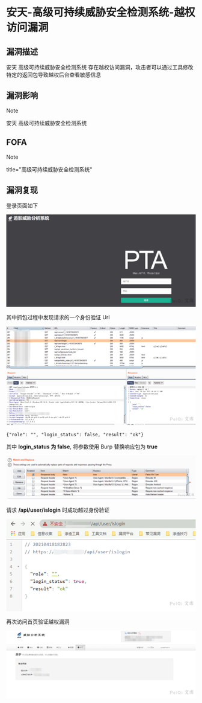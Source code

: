 # 安天-高级可持续威胁安全检测系统-越权访问漏洞

## 漏洞描述

安天 高级可持续威胁安全检测系统 存在越权访问漏洞，攻击者可以通过工具修改特定的返回包导致越权后台查看敏感信息

## 漏洞影响

> [!NOTE]
>
> 安天 高级可持续威胁安全检测系统

## FOFA

> [!NOTE]
>
> title="高级可持续威胁安全检测系统"

## 漏洞复现

登录页面如下

![](安天-高级可持续威胁安全检测系统-越权访问漏洞.assets/1627363113061483.jpg)

其中抓包过程中发现请求的一个身份验证 Url

![](安天-高级可持续威胁安全检测系统-越权访问漏洞.assets/1627363113405081.jpg)

```
{"role": "", "login_status": false, "result": "ok"}
```

其中 **login_status 为 false**, 将参数使用 Burp 替换响应包为 **true**

![](安天-高级可持续威胁安全检测系统-越权访问漏洞.assets/1627363113646507.jpg)

请求 **/api/user/islogin** 时成功越过身份验证

![](安天-高级可持续威胁安全检测系统-越权访问漏洞.assets/1627363113831393.jpg)

再次访问首页验证越权漏洞

![](安天-高级可持续威胁安全检测系统-越权访问漏洞.assets/16273631141147819.jpg)

